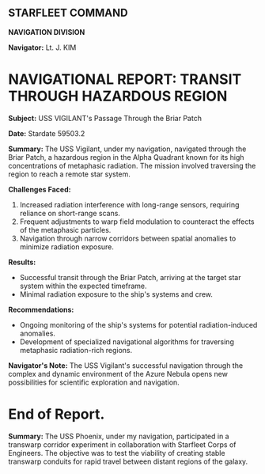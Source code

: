 ## **STARFLEET COMMAND**

**NAVIGATION DIVISION**

**Navigator:** Lt. J. KIM

# **NAVIGATIONAL REPORT:** TRANSIT THROUGH HAZARDOUS REGION
**Subject:** USS VIGILANT's Passage Through the Briar Patch

**Date:** Stardate 59503.2

**Summary:**
The USS Vigilant, under my navigation, navigated through the Briar Patch, a hazardous region in the Alpha Quadrant known for its high concentrations of metaphasic radiation. The mission involved traversing the region to reach a remote star system.

**Challenges Faced:**
1. Increased radiation interference with long-range sensors, requiring reliance on short-range scans.
2. Frequent adjustments to warp field modulation to counteract the effects of the metaphasic particles.
3. Navigation through narrow corridors between spatial anomalies to minimize radiation exposure.

**Results:**
- Successful transit through the Briar Patch, arriving at the target star system within the expected timeframe.
- Minimal radiation exposure to the ship's systems and crew.

**Recommendations:**
- Ongoing monitoring of the ship's systems for potential radiation-induced anomalies.
- Development of specialized navigational algorithms for traversing metaphasic radiation-rich regions.

**Navigator's Note:**
The USS Vigilant's successful navigation through the complex and dynamic environment of the Azure Nebula opens new possibilities for scientific exploration and navigation.

# End of Report.


**Summary:**
The USS Phoenix, under my navigation, participated in a transwarp corridor experiment in collaboration with Starfleet Corps of Engineers. The objective was to test the viability of creating stable transwarp conduits for rapid travel between distant regions of the galaxy.
